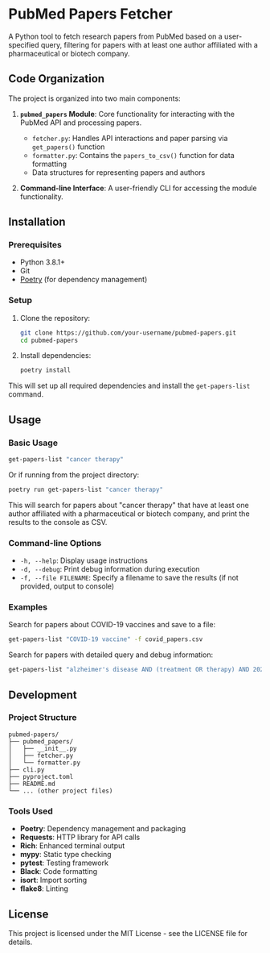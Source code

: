 # PubMed Papers Fetcher

A Python tool to fetch research papers from PubMed based on a user-specified query, filtering for papers with at least one author affiliated with a pharmaceutical or biotech company.

## Code Organization

The project is organized into two main components:

1. **`pubmed_papers` Module**: Core functionality for interacting with the PubMed API and processing papers.
   - `fetcher.py`: Handles API interactions and paper parsing via `get_papers()` function
   - `formatter.py`: Contains the `papers_to_csv()` function for data formatting
   - Data structures for representing papers and authors

2. **Command-line Interface**: A user-friendly CLI for accessing the module functionality.

## Installation

### Prerequisites

- Python 3.8.1+
- Git
- [Poetry](https://python-poetry.org/docs/#installation) (for dependency management)

### Setup

1. Clone the repository:
   ```bash
   git clone https://github.com/your-username/pubmed-papers.git
   cd pubmed-papers
   ```

2. Install dependencies:
   ```bash
   poetry install
   ```

This will set up all required dependencies and install the `get-papers-list` command.

## Usage

### Basic Usage

```bash
get-papers-list "cancer therapy"
```

Or if running from the project directory:

```bash
poetry run get-papers-list "cancer therapy"
```

This will search for papers about "cancer therapy" that have at least one author affiliated with a pharmaceutical or biotech company, and print the results to the console as CSV.

### Command-line Options

- `-h, --help`: Display usage instructions
- `-d, --debug`: Print debug information during execution
- `-f, --file FILENAME`: Specify a filename to save the results (if not provided, output to console)

### Examples

Search for papers about COVID-19 vaccines and save to a file:
```bash
get-papers-list "COVID-19 vaccine" -f covid_papers.csv
```

Search for papers with detailed query and debug information:
```bash
get-papers-list "alzheimer's disease AND (treatment OR therapy) AND 2020:2023[pdat]" -d
```

## Development

### Project Structure

```
pubmed-papers/
├── pubmed_papers/
│   ├── __init__.py
│   ├── fetcher.py
│   └── formatter.py
├── cli.py
├── pyproject.toml
├── README.md
└── ... (other project files)
```

### Tools Used

- **Poetry**: Dependency management and packaging
- **Requests**: HTTP library for API calls
- **Rich**: Enhanced terminal output
- **mypy**: Static type checking
- **pytest**: Testing framework
- **Black**: Code formatting
- **isort**: Import sorting
- **flake8**: Linting

## License

This project is licensed under the MIT License - see the LICENSE file for details.